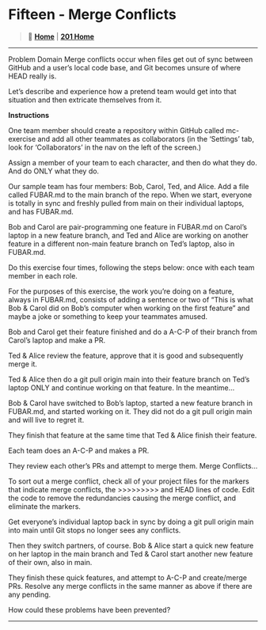 # Fifteen - Merge Conflicts

> 🏡 [**Home**](https://mistidinzy.github.io/ReadingNotes/)
|
> [**201 Home**](/201home.md)

_____

Problem Domain
Merge conflicts occur when files get out of sync between GitHub and a user’s local code base, and Git becomes unsure of where HEAD really is.

Let’s describe and experience how a pretend team would get into that situation and then extricate themselves from it.

**Instructions**

One team member should create a repository within GitHub called mc-exercise and add all other teammates as collaborators (in the ‘Settings’ tab, look for ‘Collaborators’ in the nav on the left of the screen.)

Assign a member of your team to each character, and then do what they do. And do ONLY what they do.

Our sample team has four members: Bob, Carol, Ted, and Alice. Add a file called FUBAR.md to the main branch of the repo. When we start, everyone is totally in sync and freshly pulled from main on their individual laptops, and has FUBAR.md.

Bob and Carol are pair-programming one feature in FUBAR.md on Carol’s laptop in a new feature branch, and Ted and Alice are working on another feature in a different non-main feature branch on Ted’s laptop, also in FUBAR.md.

Do this exercise four times, following the steps below: once with each team member in each role.

For the purposes of this exercise, the work you’re doing on a feature, always in FUBAR.md, consists of adding a sentence or two of “This is what Bob & Carol did on Bob’s computer when working on the first feature” and maybe a joke or something to keep your teammates amused.

Bob and Carol get their feature finished and do a A-C-P of their branch from Carol’s laptop and make a PR.

Ted & Alice review the feature, approve that it is good and subsequently merge it.

Ted & Alice then do a git pull origin main into their feature branch on Ted’s laptop ONLY and continue working on that feature.
In the meantime…

Bob & Carol have switched to Bob’s laptop, started a new feature branch in FUBAR.md, and started working on it. They did not do a git pull origin main and will live to regret it.

They finish that feature at the same time that Ted & Alice finish their feature.

Each team does an A-C-P and makes a PR.

They review each other’s PRs and attempt to merge them.
Merge Conflicts…

To sort out a merge conflict, check all of your project files for the markers that indicate merge conflicts, the >>>>>>>>> and HEAD lines of code. Edit the code to remove the redundancies causing the merge conflict, and eliminate the markers.

Get everyone’s individual laptop back in sync by doing a git pull origin main into main until Git stops no longer sees any conflicts.

Then they switch partners, of course. Bob & Alice start a quick new feature on her laptop in the main branch and Ted & Carol start another new feature of their own, also in main.

They finish these quick features, and attempt to A-C-P and create/merge PRs.
Resolve any merge conflicts in the same manner as above if there are any pending.

How could these problems have been prevented?

_____
